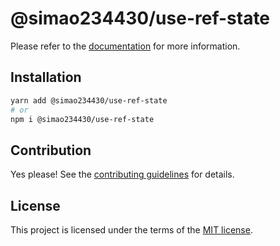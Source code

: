# @simao234430/use-ref-state



Please refer to the [documentation](https://YooUI.org/docs/components/use-ref-state) for more information.

## Installation

```sh
yarn add @simao234430/use-ref-state
# or
npm i @simao234430/use-ref-state
```

## Contribution

Yes please! See the
[contributing guidelines](https://github.com/xiaosimao123/yooui/blob/master/CONTRIBUTING.md)
for details.

## License

This project is licensed under the terms of the
[MIT license](https://github.com/xiaosimao123/yooui/blob/master/LICENSE).

